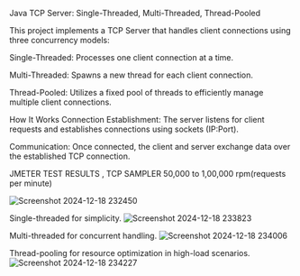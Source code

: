 Java TCP Server: Single-Threaded, Multi-Threaded, Thread-Pooled

This project implements a TCP Server that handles client connections using three concurrency models:

Single-Threaded: Processes one client connection at a time.

Multi-Threaded: Spawns a new thread for each client connection.

Thread-Pooled: Utilizes a fixed pool of threads to efficiently manage multiple client connections.

How It Works
Connection Establishment:
The server listens for client requests and establishes connections using sockets (IP:Port).

Communication:
Once connected, the client and server exchange data over the established TCP connection.



JMETER TEST RESULTS , TCP SAMPLER 50,000 to 1,00,000 rpm(requests per minute)


![Screenshot 2024-12-18 232450](https://github.com/user-attachments/assets/da9b2500-43ce-4259-9118-32ce5daa8ce7)




Single-threaded for simplicity.
![Screenshot 2024-12-18 233823](https://github.com/user-attachments/assets/824f06f4-23e6-4f0a-b26f-9aaa8066ce2a)



Multi-threaded for concurrent handling.
![Screenshot 2024-12-18 234006](https://github.com/user-attachments/assets/2a149ab5-a6c5-43d3-9e73-6d7c5132fb5c)


Thread-pooling for resource optimization in high-load scenarios.
![Screenshot 2024-12-18 234227](https://github.com/user-attachments/assets/08828bd7-5005-4c2f-bdbd-2c11e0fb72f6)
